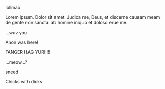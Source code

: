 lollmao

Lorem ipsum. Dolor sit amet. Judica me, Deus, et discerne causam meam de gente non sancta: ab homine iniquo et doloso erue me.

...wuv you

Anon was here!

FANGER HAG YURI!!!!

...meow...?

sneed

Chicks with dicks